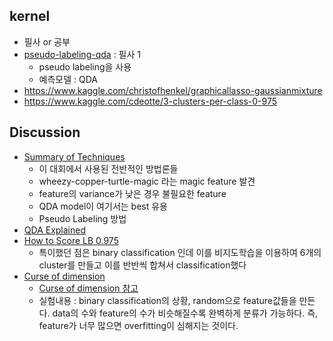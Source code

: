 ## kernel
- 필사 or 공부
- [pseudo-labeling-qda](https://www.kaggle.com/cdeotte/pseudo-labeling-qda-0-969) : 필사 1
  - pseudo labeling을 사용
  - 예측모델 : QDA
- https://www.kaggle.com/christofhenkel/graphicallasso-gaussianmixture
- https://www.kaggle.com/cdeotte/3-clusters-per-class-0-975

## Discussion
- [Summary of Techniques](https://www.kaggle.com/c/instant-gratification/discussion/94573)
  - 이 대회에서 사용된 전반적인 방법론들
  - wheezy-copper-turtle-magic 라는 magic feature 발견
  - feature의 variance가 낮은 경우 불필요한 feature
  - QDA model이 여기서는 best 유용
  - Pseudo Labeling 방법
- [QDA Explained](https://www.kaggle.com/c/instant-gratification/discussion/93843)
- [How to Score LB 0.975](https://www.kaggle.com/c/instant-gratification/discussion/96506)
  - 특이했던 점은 binary classification 인데 이를 비지도학습을 이용하여 6개의 cluster를 만들고 이를 반반씩 합쳐서 classification했다
- [Curse of dimension](https://www.kaggle.com/c/instant-gratification/discussion/93379)
  - [Curse of dimension 참고](https://www.visiondummy.com/2014/04/curse-dimensionality-affect-classification/)
  - 실험내용 : binary classification의 상황, random으로 feature값들을 만든다. data의 수와 feature의 수가 비슷해질수록 완벽하게 분류가 가능하다. 즉, feature가 너무 많으면 overfitting이 심해지는 것이다.
